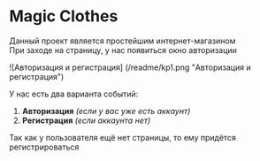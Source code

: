# Magic Clothes
Данный проект является простейшим интернет-магазином  
При заходе на страницу, у нас появиться окно авторизации  

![Авторизация и регистрация] (/readme/kp1.png "Авторизация и регистрация")

У нас есть два варианта событий:
1. **Авторизация** *(если у вас уже есть аккаунт)*
2. **Регистрация** *(если аккаунта нет)*

Так как у пользователя ещё нет страницы, то ему придётся регистрироваться

